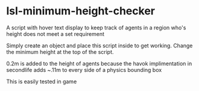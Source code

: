 # lsl-minimum-height-checker
A script with hover text display to keep track of agents in a region who's height does not meet a set requirement

Simply create an object and place this script inside to get working.
Change the minimum height at the top of the script.

0.2m is added to the height of agents because the havok implimentation in secondlife adds ~.11m to every side of a physics bounding box

This is easily tested in game
